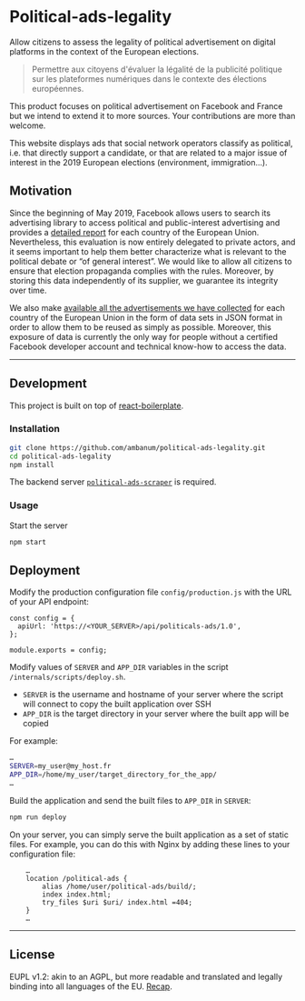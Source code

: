 # Political-ads-legality

Allow citizens to assess the legality of political advertisement on digital platforms in the context of the European elections.

> Permettre aux citoyens d'évaluer la légalité de la publicité politique sur les plateformes numériques dans le contexte des élections européennes.

This product focuses on political advertisement on Facebook and France but we intend to extend it to more sources. Your contributions are more than welcome.

This website displays ads that social network operators classify as political, i.e. that directly support a candidate, or that are related to a major issue of interest in the 2019 European elections (environment, immigration…).

## Motivation

Since the beginning of May 2019, Facebook allows users to search its advertising library to access political and public-interest advertising and provides a [detailed report](https://www.facebook.com/ads/library/report/) for each country of the European Union.
Nevertheless, this evaluation is now entirely delegated to private actors, and it seems important to help them better characterize what is relevant to the political debate or “of general interest”.
We would like to allow all citizens to ensure that election propaganda complies with the rules.
Moreover, by storing this data independently of its supplier, we guarantee its integrity over time.

We also make [available all the advertisements we have collected](https://disinfo.quaidorsay.fr/ads/dumps/) for each country of the European Union in the form of data sets in JSON format in order to allow them to be reused as simply as possible. Moreover, this exposure of data is currently the only way for people without a certified Facebook developer account and technical know-how to access the data.

- - -

## Development

This project is built on top of [react-boilerplate](https://github.com/react-boilerplate/react-boilerplate).

### Installation

```sh
git clone https://github.com/ambanum/political-ads-legality.git
cd political-ads-legality
npm install
```

The backend server [`political-ads-scraper`](https://github.com/ambanum/political-ads-scraper) is required.

### Usage

Start the server

```sh
npm start
```

## Deployment

Modify the production configuration file `config/production.js` with the URL of your API endpoint:

```
const config = {
  apiUrl: 'https://<YOUR_SERVER>/api/politicals-ads/1.0',
};

module.exports = config;
```

Modify values of `SERVER` and `APP_DIR` variables in the script `/internals/scripts/deploy.sh`.
- `SERVER` is the username and hostname of your server where the script will connect to copy the built application over SSH
- `APP_DIR` is the target directory in your server where the built app will be copied

For example:
```sh
…
SERVER=my_user@my_host.fr
APP_DIR=/home/my_user/target_directory_for_the_app/
…
```

Build the application and send the built files to `APP_DIR` in `SERVER`:

```sh
npm run deploy
```

On your server, you can simply serve the built application as a set of static files.
For example, you can do this with Nginx by adding these lines to your configuration file:

```
    …
    location /political-ads {
        alias /home/user/political-ads/build/;
        index index.html;
        try_files $uri $uri/ index.html =404;
    }
    …
```

- - -

## License

EUPL v1.2: akin to an AGPL, but more readable and translated and legally binding into all languages of the EU. [Recap](https://choosealicense.com/licenses/eupl-1.2/).
